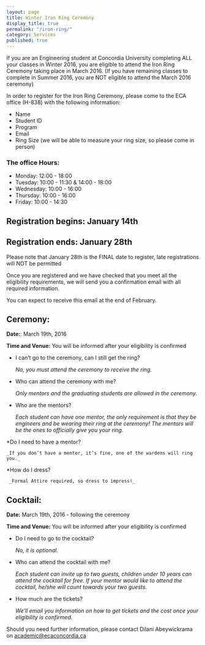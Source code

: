 ```yaml
---
layout: page
title: Winter Iron Ring Ceremony
display_title: true
permalink: "/iron-ring/"
category: Services
published: true
---
```



If you are an Engineering student at Concordia University completing ALL your classes in Winter 2016, you are eligible to attend the Iron Ring Ceremony taking place in March 2016. (If you have remaining classes to complete in Summer 2016, you are NOT eligible to attend the March 2016 ceremony)

In order to register for the Iron Ring Ceremony, please come to the ECA office (H-838) with the following information:
- Name
- Student ID
- Program
- Email
- Ring Size (we will be able to measure your ring size, so please come in person)

### The office Hours:
- Monday: 12:00 - 18:00
- Tuesday: 10:00 - 11:30 & 14:00 - 18:00
- Wednesday: 10:00 - 16:00
- Thursday: 10:00 - 16:00
- Friday: 10:00 - 14:30

## Registration begins: January 14th
## Registration ends: January 28th

Please note that January 28th is the FINAL date to register, late registrations will NOT be permitted

Once you are registered and we have checked that you meet all the eligibility requirements, we will send you a confirmation email with all required information. 

You can expect to receive this email at the end of February.

## Ceremony:
__Date:__: March 19th, 2016

__Time and Venue:__ You will be informed after your eligibility is confirmed

* I can’t go to the ceremony, can I still get the ring?

	_No, you must attend the ceremony to receive the ring._
    
* Who can attend the ceremony with me?

	_Only mentors and the graduating students are allowed in the ceremony._
    
* Who are the mentors?

	_Each student can have one mentor, the only requirement is that they be engineers and be wearing their ring at the ceremony! The mentors will be the ones to officially give you your ring._
    
*Do I need to have a mentor?
	
    _If you don’t have a mentor, it’s fine, one of the wardens will ring you._
    
*How do I dress?

     _Formal Attire required, so dress to impress!_
    
## Cocktail:
**Date:** March 19th, 2016 - following the ceremony

**Time and Venue:** You will be informed after your eligibility is confirmed

- Do I need to go to the cocktail?

	_No, it is optional._

- Who can attend the cocktail with me?

	_Each student can invite up to two guests, children under 10 years can attend the cocktail for free. If your mentor would like to attend the cocktail, he/she will count towards your two guests._

- How much are the tickets?

	_We’ll email you information on how to get tickets and the cost once your eligibility is confirmed._

Should you need further information, please contact Dilani Abeywickrama on academic@ecaconcordia.ca

